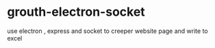 # grouth-electron-socket
use electron , express and socket to creeper website page and write to excel  